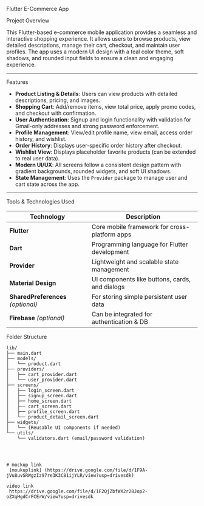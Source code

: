 Flutter E-Commerce App

Project Overview

This Flutter-based e-commerce mobile application provides a seamless and interactive shopping experience. It allows users to browse products, view detailed descriptions, manage their cart, checkout, and maintain user profiles. The app uses a modern UI design with a teal color theme, soft shadows, and rounded input fields to ensure a clean and engaging experience.

---

 Features

- **Product Listing & Details**: Users can view products with detailed descriptions, pricing, and images.
- **Shopping Cart**: Add/remove items, view total price, apply promo codes, and checkout with confirmation.
- **User Authentication**: Signup and login functionality with validation for Gmail-only addresses and strong password enforcement.
- **Profile Management**: View/edit profile name, view email, access order history, and wishlist.
- **Order History**: Displays user-specific order history after checkout.
- **Wishlist View**: Displays placeholder favorite products (can be extended to real user data).
- **Modern UI/UX**: All screens follow a consistent design pattern with gradient backgrounds, rounded widgets, and soft UI shadows.
- **State Management**: Uses the `Provider` package to manage user and cart state across the app.

---

Tools & Technologies Used

| Technology         | Description                                       |
|--------------------|---------------------------------------------------|
| **Flutter**        | Core mobile framework for cross-platform apps     |
| **Dart**           | Programming language for Flutter development      |
| **Provider**       | Lightweight and scalable state management         |
| **Material Design**| UI components like buttons, cards, and dialogs    |
| **SharedPreferences** *(optional)* | For storing simple persistent user data    |
| **Firebase** *(optional)*          | Can be integrated for authentication & DB |



Folder Structure

```text
lib/
├── main.dart
├── models/
│   └── product.dart
├── providers/
│   ├── cart_provider.dart
│   └── user_provider.dart
├── screens/
│   ├── login_screen.dart
│   ├── signup_screen.dart
│   ├── home_screen.dart
│   ├── cart_screen.dart
│   ├── profile_screen.dart
│   └── product_detail_screen.dart
├── widgets/
│   └── (Reusable UI components if needed)
└── utils/
    └── validators.dart (email/password validation)




# mockup link
 [moukuplink] (https://drive.google.com/file/d/1F9A-jVu8uvSRWgzIz97re3K3C81ijYLR/view?usp=drivesdk)

video link
 https://drive.google.com/file/d/1F2QjZbfWX2r28Jop2-oZXqHgdCrFCErW/view?usp=drivesdk